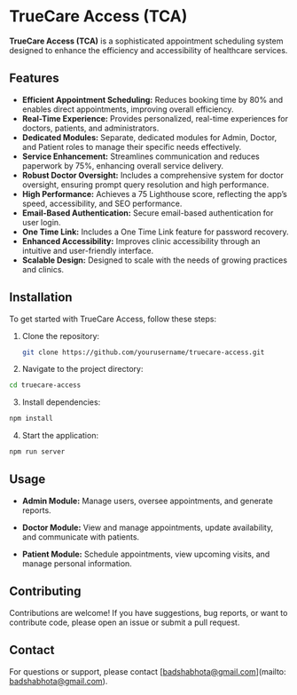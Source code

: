 # TrueCare Access (TCA)

**TrueCare Access (TCA)** is a sophisticated appointment scheduling system designed to enhance the efficiency and accessibility of healthcare services.

## Features

- **Efficient Appointment Scheduling:** Reduces booking time by 80% and enables direct appointments, improving overall efficiency.
- **Real-Time Experience:** Provides personalized, real-time experiences for doctors, patients, and administrators.
- **Dedicated Modules:** Separate, dedicated modules for Admin, Doctor, and Patient roles to manage their specific needs effectively.
- **Service Enhancement:** Streamlines communication and reduces paperwork by 75%, enhancing overall service delivery.
- **Robust Doctor Oversight:** Includes a comprehensive system for doctor oversight, ensuring prompt query resolution and high performance.
- **High Performance:** Achieves a 75 Lighthouse score, reflecting the app’s speed, accessibility, and SEO performance.
- **Email-Based Authentication:** Secure email-based authentication for user login.
- **One Time Link:** Includes a One Time Link feature for password recovery.
- **Enhanced Accessibility:** Improves clinic accessibility through an intuitive and user-friendly interface.
- **Scalable Design:** Designed to scale with the needs of growing practices and clinics.

## Installation

To get started with TrueCare Access, follow these steps:

1. Clone the repository:
   ```bash
   git clone https://github.com/yourusername/truecare-access.git
   ```
2. Navigate to the project directory:

```bash
cd truecare-access
```

3. Install dependencies:

```bash
npm install
```

4. Start the application:

```bash
npm run server
```

## Usage

- **Admin Module:** Manage users, oversee appointments, and generate reports.

- **Doctor Module:** View and manage appointments, update availability, and communicate with patients.
- **Patient Module:** Schedule appointments, view upcoming visits, and manage personal information.

## Contributing

Contributions are welcome! If you have suggestions, bug reports, or want to contribute code, please open an issue or submit a pull request.

## Contact

For questions or support, please contact [badshabhota@gmail.com](mailto: badshabhota@gmail.com).
